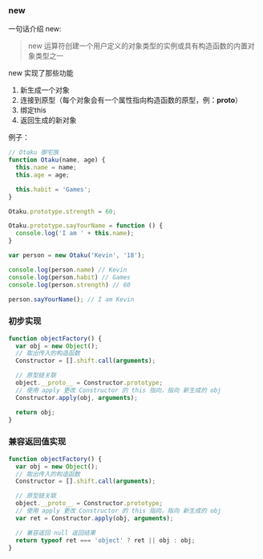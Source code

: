 ### new

一句话介绍 new:

> new 运算符创建一个用户定义的对象类型的实例或具有构造函数的内置对象类型之一

new 实现了那些功能

1. 新生成一个对象
2. 连接到原型（每个对象会有一个属性指向构造函数的原型，例：__proto__）
3. 绑定this
4. 返回生成的新对象

例子：
```js
// Otaku 御宅族
function Otaku(name, age) {
  this.name = name;
  this.age = age;

  this.habit = 'Games';
}

Otaku.prototype.strength = 60;

Otaku.prototype.sayYourName = function () {
  console.log('I am ' + this.name);
}

var person = new Otaku('Kevin', '18');

console.log(person.name) // Kevin
console.log(person.habit) // Games
console.log(person.strength) // 60

person.sayYourName(); // I am Kevin
```

### 初步实现

```js
function objectFactory() {
  var obj = new Object();
  // 取出传入的构造函数
  Constructor = [].shift.call(arguments);

  // 原型链关联
  object.__proto__ = Constructor.prototype;
  // 使用 apply 更改 Constructor 的 this 指向，指向 新生成的 obj
  Constructor.apply(obj, arguments);

  return obj;
}
```

### 兼容返回值实现

```js
function objectFactory() {
  var obj = new Object();
  // 取出传入的构造函数
  Constructor = [].shift.call(arguments);

  // 原型链关联
  object.__proto__ = Constructor.prototype;
  // 使用 apply 更改 Constructor 的 this 指向，指向 新生成的 obj
  var ret = Constructor.apply(obj, arguments);

  // 兼容返回 null 返回结果
  return typeof ret === 'object' ? ret || obj : obj;
}
```
